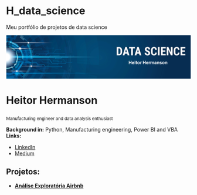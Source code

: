 # H_data_science
Meu portfólio de projetos de data science
<p align="center">
  <img src="banner_Heitor.png" >
</p>

# Heitor Hermanson
<sub>Manufacturing engineer and data analysis enthusiast </sub>



**Background in:** Python, Manufacturing engineering, Power BI and VBA
**Links:**

* [LinkedIn](https://www.linkedin.com/in/heitor-campos-02770734/)
* [Medium](https://medium.com/@heitorhermanson)

## Projetos:

* **[Análise Exploratória Airbnb](https://colab.research.google.com/github/heitor-eng/H_data_science/blob/master/Primeiro_Proj_DS.ipynb)**
